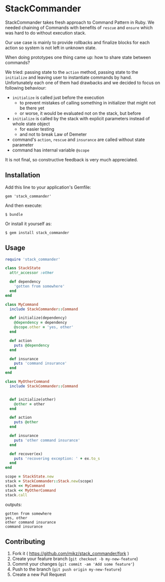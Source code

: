 # StackCommander

StackCommander takes fresh approach to Command Pattern in Ruby.
We needed chaining of Commands with benefits of `rescue` and `ensure` which was hard to do without execution stack.

Our use case is mainly to provide rollbacks and finalize blocks for each action so system is not left in unknown state.

When doing prototypes one thing came up: how to share state between commands?

We tried: passing state to the `action` method, passing state to the `initialize` and leaving user to instantiate commands by hand. Unfortunately each one of them had drawbacks and we decided to focus on following behaviour:

* `initialize` is called just before the execution
  * to prevent mistakes of calling something in initializer that might not be there yet
  * or worse, it would be evaluated not on the stack, but before
* `initialize` is called by the stack with explicit parameters instead of whole state object
  * for easier testing
  * and not to break Law of Demeter
* command's `action`, `rescue` and `insurance` are called without state parameter
* command has internal variable `@scope`

It is not final, so constructive feedback is very much appreciated.

## Installation

Add this line to your application's Gemfile:

    gem 'stack_commander'

And then execute:

    $ bundle

Or install it yourself as:

    $ gem install stack_commander

## Usage

```ruby
require 'stack_commander'

class StackState
  attr_accessor :other

  def dependency
    'gotten from somewhere'
  end
end

class MyCommand
  include StackCommander::Command

  def initialize(dependency)
    @dependency = dependency
    @scope.other = 'yes, other'
  end

  def action
    puts @dependency
  end

  def insurance
    puts 'command insurance'
  end
end

class MyOtherCommand
  include StackCommander::Command


  def initialize(other)
    @other = other
  end

  def action
    puts @other
  end

  def insurance
    puts 'other command insurance'
  end

  def recover(ex)
    puts 'recovering exception: ' + ex.to_s
  end
end

scope = StackState.new
stack = StackCommander::Stack.new(scope)
stack << MyCommand
stack << MyOtherCommand
stack.call
```

outputs:

```
gotten from somewhere
yes, other
other command insurance
command insurance
```

## Contributing

1. Fork it ( https://github.com/mikz/stack_commander/fork )
2. Create your feature branch (`git checkout -b my-new-feature`)
3. Commit your changes (`git commit -am 'Add some feature'`)
4. Push to the branch (`git push origin my-new-feature`)
5. Create a new Pull Request
